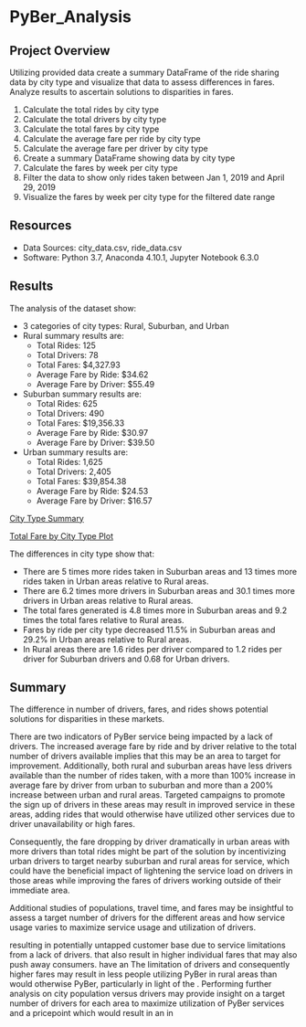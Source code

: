 # PyBer_Analysis

## Project Overview
Utilizing provided data create a summary DataFrame of the ride sharing data by city type and visualize that data to assess differences in fares. Analyze results to ascertain solutions to disparities in fares.

1. Calculate the total rides by city type
2. Calculate the total drivers by city type
3. Calculate the total fares by city type
4. Calculate the average fare per ride by city type
5. Calculate the average fare per driver by city type
6. Create a summary DataFrame showing data by city type
7. Calculate the fares by week per city type
8. Filter the data to show only rides taken between Jan 1, 2019 and April 29, 2019
9. Visualize the fares by week per city type for the filtered date range

## Resources
- Data Sources: city_data.csv, ride_data.csv
- Software: Python 3.7, Anaconda 4.10.1, Jupyter Notebook 6.3.0

## Results
The analysis of the dataset show:
  - 3 categories of city types: Rural, Suburban, and Urban
  - Rural summary results are:
    - Total Rides: 125
    - Total Drivers: 78
    - Total Fares: $4,327.93
    - Average Fare by Ride: $34.62
    - Average Fare by Driver: $55.49
  - Suburban summary results are:
    - Total Rides: 625
    - Total Drivers: 490
    - Total Fares: $19,356.33
    - Average Fare by Ride: $30.97
    - Average Fare by Driver: $39.50
  - Urban summary results are:
    - Total Rides: 1,625
    - Total Drivers: 2,405
    - Total Fares: $39,854.38
    - Average Fare by Ride: $24.53
    - Average Fare by Driver: $16.57

[City Type Summary](Resources/summary.PNG)

[Total Fare by City Type Plot](Total_Fare_by_City_Type.png)

The differences in city type show that:
  - There are 5 times more rides taken in Suburban areas and 13 times more rides taken in Urban areas relative to Rural areas.
  - There are 6.2 times more drivers in Suburban areas and 30.1 times more drivers in Urban areas relative to Rural areas.
  - The total fares generated is 4.8 times more in Suburban areas and 9.2 times the total fares relative to Rural areas.
  - Fares by ride per city type decreased 11.5% in Suburban areas and 29.2% in Urban areas relative to Rural areas.
  - In Rural areas there are 1.6 rides per driver compared to 1.2 rides per driver for Suburban drivers and 0.68 for Urban drivers. 

## Summary
The difference in number of drivers, fares, and rides shows potential solutions for disparities in these markets. 

There are two indicators of PyBer service being impacted by a lack of drivers. The increased average fare by ride and by driver relative to the total number of drivers available implies that this may be an area to target for improvement. Additionally, both rural and suburban areas have less drivers available than the number of rides taken, with a more than 100% increase in average fare by driver from urban to suburban and more than a 200% increase between urban and rural areas. Targeted campaigns to promote the sign up of drivers in these areas may result in improved service in these areas, adding rides that would otherwise have utilized other services due to driver unavailability or high fares.

Consequently, the fare dropping by driver dramatically in urban areas with more drivers than total rides might be part of the solution by incentivizing urban drivers to target nearby suburban and rural areas for service, which could have the beneficial impact of lightening the service load on drivers in those areas while improving the fares of drivers working outside of their immediate area.

Additional studies of populations, travel time, and fares may be insightful to assess a target number of drivers for the different areas and how service usage varies to maximize service usage and utilization of drivers.


resulting in potentially untapped customer base due to service limitations from a lack of drivers.  that also result in higher individual fares that may also push away consumers. have an The limitation of drivers and consequently higher fares may result in less people utilizing PyBer in rural areas than would otherwise PyBer, particularly in light of the . Performing further analysis on city population versus drivers may provide insight on a target number of drivers for each area to maximize utilization of PyBer services and a pricepoint which would result in an in
